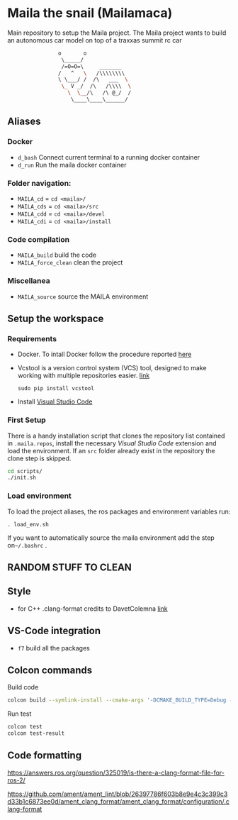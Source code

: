 # Maila the snail (Mailamaca)
Main repository to setup the Maila project. The Maila project wants to build an autonomous car model on top of  a traxxas summit rc car

```bash
                o       o
                 \_____/
                 /=O=O=\     _______
                /   ^   \   /\\\\\\\\
                \ \___/ /  /\   ___  \
                 \_ V _/  /\   /\\\\  \
                   \  \__/\   /\ @_/  /
                    \____\____\______/
```

## Aliases

### Docker

- `d_bash`  Connect current terminal to a running docker container
- `d_run` Run the maila docker container

### Folder navigation:

- `MAILA_cd` = `cd <maila>/`
- `MAILA_cds` = `cd <maila>/src` 
- `MAILA_cdd` = `cd <maila>/devel`
- `MAILA_cdi` = `cd <maila>/install`

### Code compilation

- `MAILA_build` build the code
- `MAILA_force_clean` clean the project

### Miscellanea

- `MAILA_source` source the MAILA environment

## Setup the workspace

### Requirements

- Docker. To intall Docker follow the procedure reported [here](https://docs.docker.com/engine/install/ubuntu/)

- Vcstool is a version control system (VCS) tool, designed to make working with multiple repositories easier. [link](https://github.com/dirk-thomas/vcstool)

  ```shell
  sudo pip install vcstool
  ```

- Install [Visual Studio Code](https://code.visualstudio.com/) 

### First Setup

There is a handy installation script that clones the repository list contained in `.maila.repos`, install the necessary *Visual Studio Code* extension and load the environment. If an `src` folder already exist in the repository the clone step is skipped.

```bash
cd scripts/
./init.sh	
```

### Load environment

To load the project aliases, the ros packages and environment variables run:

```shell
. load_env.sh
```

If you want to automatically source the maila environment add the step on`~/.bashrc` .



## RANDOM STUFF TO CLEAN

## Style

- for C++ .clang-format credits to DavetColemna [link](https://github.com/davetcoleman/roscpp_code_format/blob/master/.clang-format)


## VS-Code integration

- `f7` build all the packages

## Colcon commands
Build code
```bash
colcon build --symlink-install --cmake-args '-DCMAKE_BUILD_TYPE=Debug -DCMAKE_EXPORT_COMPILE_COMMANDS=ON'
```

Run test

```bash
colcon test
colcon test-result
```

## Code formatting
https://answers.ros.org/question/325019/is-there-a-clang-format-file-for-ros-2/

https://github.com/ament/ament_lint/blob/26397786f603b8e9e4c3c399c3d33b1c6873ee0d/ament_clang_format/ament_clang_format/configuration/.clang-format